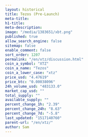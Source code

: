 ```yaml
---
layout: historical
title: Tezos (Pre-Launch)
meta-title: 
h1-title: 
meta-description: 
image: "/media/1383651/xbt.png"
published: true
allow_search_engine: false
sitemap: false
enable_comment: false
sort_order: 1207
permalink: "/en/xtz/discussion.html"
coin_a_symbol: "XTZ"
coin_a_name: "Tezos"
coin_a_lower_case: "xtz"
price_usd: "4.47619"
price_btc: "0.00038096"
24h_volume_usd: "483133.0"
market_cap_usd: ""
total_supply: ""
available_supply: ""
percent_change_1h: "2.39"
percent_change_24h: "8.63"
percent_change_7d: "-5.8"
last_updated: "1517140760"
parent-url: "/en/xtz/"
author: Sam
---
```


